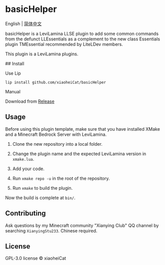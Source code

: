# basicHelper

English | [简体中文](https://github.com/xiaoheiCat/basicHelper/blob/main/README.zh.md)

basicHelper is a LeviLamina LLSE plugin to add some common commands from the defunct LLEssentials as a complement to the new class Essentials plugin TMEssential recommended by LiteLDev members.

This plugin is a LeviLamina plugins.

## Install

Use Lip

```shell
lip install github.com/xiaoheiCat/basicHelper
```

Manual

Download from [Release](https://github.com/xiaoheiCat/basicHelper/releases)

## Usage

Before using this plugin template, make sure that you have installed XMake and a Minecraft Bedrock Server with LeviLamina.

1. Clone the new repository into a local folder.
  
2. Change the plugin name and the expected LeviLamina version in `xmake.lua`.
  
3. Add your code.
  
4. Run `xmake repo -u` in the root of the repository.
  
5. Run `xmake` to build the plugin.
  

Now the build is complete at `bin/`.

## Contributing

Ask questions by my Minecraft community "Xianying Club" QQ channel by searching `XianyingStu233`. Chinese required.

## License

GPL-3.0 license © xiaoheiCat
